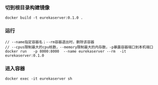 

### 切到根目录构建镜像
```
docker build -t eurekaserver:0.1.0 .
```

### 运行
```
// --name指定容器名；--rm容器退出时，删除该容器
// --cpus限制最大的cpu核数，--memory限制最大的内存数，-p暴露容器端口到本机端口
docker run   -p 8000:8000  --name eurekaserver --rm  -it eurekaserver:0.1.0
```

### 进入容器
```
docker exec -it eurekaserver sh
```